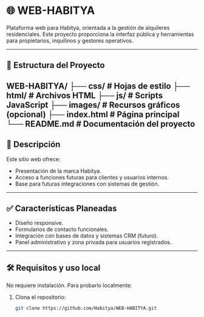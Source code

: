 # 🌐 WEB-HABITYA

Plataforma web para Habitya, orientada a la gestión de alquileres residenciales. Este proyecto proporciona la interfaz pública y herramientas para propietarios, inquilinos y gestores operativos.

---

## 📁 Estructura del Proyecto

WEB-HABITYA/
├── css/ # Hojas de estilo
├── html/ # Archivos HTML
├── js/ # Scripts JavaScript
├── images/ # Recursos gráficos (opcional)
├── index.html # Página principal
└── README.md # Documentación del proyecto
---

## 🚀 Descripción

Este sitio web ofrece:
- Presentación de la marca Habitya.
- Acceso a funciones futuras para clientes y usuarios internos.
- Base para futuras integraciones con sistemas de gestión.

---

## ✅ Características Planeadas

- Diseño responsive.
- Formularios de contacto funcionales.
- Integración con bases de datos y sistemas CRM (futuro).
- Panel administrativo y zona privada para usuarios registrados.

---

## 🛠️ Requisitos y uso local

No requiere instalación. Para probarlo localmente:

1. Clona el repositorio:
   ```bash
   git clone https://github.com/Habitya/WEB-HABITYA.git
